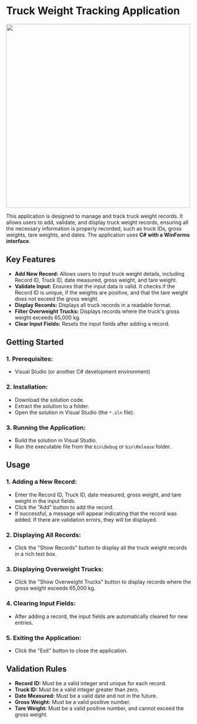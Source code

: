 # Truck Weight Tracking Application
<img src="https://github.com/user-attachments/assets/def04b67-a9ab-4aaa-aa0e-6b2b4c5d9fc0](https://github.com/user-attachments/assets/0e408c5d-6fe9-4d09-b17a-75f74ef7e103" width="500" />

This application is designed to manage and track truck weight records. It allows users to add, validate, and display truck weight records, ensuring all the necessary information is properly recorded, such as truck IDs, gross weights, tare weights, and dates. The application uses **C# with a WinForms interface**.

## Key Features

- **Add New Record:** Allows users to input truck weight details, including Record ID, Truck ID, date measured, gross weight, and tare weight.
- **Validate Input:** Ensures that the input data is valid. It checks if the Record ID is unique, if the weights are positive, and that the tare weight does not exceed the gross weight.
- **Display Records:** Displays all truck records in a readable format.
- **Filter Overweight Trucks:** Displays records where the truck's gross weight exceeds 65,000 kg.
- **Clear Input Fields:** Resets the input fields after adding a record.

## Getting Started

### 1. **Prerequisites:**
   - Visual Studio (or another C# development environment)

### 2. **Installation:**
   - Download the solution code.
   - Extract the solution to a folder.
   - Open the solution in Visual Studio (the `*.sln` file).

### 3. **Running the Application:**
   - Build the solution in Visual Studio.
   - Run the executable file from the `bin\Debug` or `bin\Release` folder.

## Usage

### 1. **Adding a New Record:**
   - Enter the Record ID, Truck ID, date measured, gross weight, and tare weight in the input fields.
   - Click the "Add" button to add the record.
   - If successful, a message will appear indicating that the record was added. If there are validation errors, they will be displayed.

### 2. **Displaying All Records:**
   - Click the "Show Records" button to display all the truck weight records in a rich text box.

### 3. **Displaying Overweight Trucks:**
   - Click the "Show Overweight Trucks" button to display records where the gross weight exceeds 65,000 kg.

### 4. **Clearing Input Fields:**
   - After adding a record, the input fields are automatically cleared for new entries.

### 5. **Exiting the Application:**
   - Click the "Exit" button to close the application.

## Validation Rules

- **Record ID:** Must be a valid integer and unique for each record.
- **Truck ID:** Must be a valid integer greater than zero.
- **Date Measured:** Must be a valid date and not in the future.
- **Gross Weight:** Must be a valid positive number.
- **Tare Weight:** Must be a valid positive number, and cannot exceed the gross weight.
